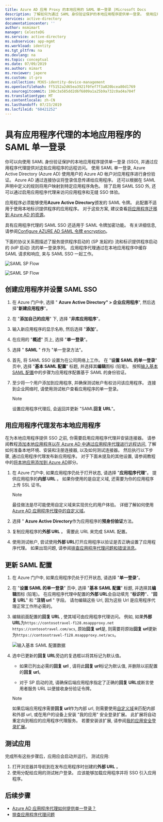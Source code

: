 ```yaml
---
title: Azure AD 应用 Proxy 的本地应用的 SAML 单一登录 |Microsoft Docs
description: 了解如何为通过 SAML 身份验证保护的本地应用程序提供单一登录。 使用应用程序代理提供对本地应用的远程访问。
services: active-directory
documentationcenter: ''
author: msmimart
manager: CelesteDG
ms.service: active-directory
ms.subservice: app-mgmt
ms.workload: identity
ms.tgt_pltfrm: na
ms.devlang: na
ms.topic: conceptual
ms.date: 07/09/2019
ms.author: mimart
ms.reviewer: japere
ms.custom: it-pro
ms.collection: M365-identity-device-management
ms.openlocfilehash: ff5152a2d65ea3921f0fef7f3a020bcea80d1769
ms.sourcegitcommit: 198c3a585dd2d6f6809a1a25b9a732c0ad4a704f
ms.translationtype: MT
ms.contentlocale: zh-CN
ms.lasthandoff: 07/23/2019
ms.locfileid: "68421252"
---
```

# <a name="saml-single-sign-on-for-on-premises-applications-with-application-proxy"></a>具有应用程序代理的本地应用程序的 SAML 单一登录

你可以向使用 SAML 身份验证保护的本地应用程序提供单一登录 (SSO), 并通过应用程序代理提供对这些应用程序的远程访问。 使用 SAML 单一登录, Azure Active Directory (Azure AD) 使用用户的 Azure AD 帐户对应用程序进行身份验证。 Azure AD 通过连接协议将登录信息传递给应用程序。 还可以根据在 SAML 声明中定义的规则将用户映射到特定应用程序角色。 除了启用 SAML SSO 外, 还可以通过启用应用程序代理来访问应用程序和无缝 SSO 体验。

应用程序必须能够使用**Azure Active Directory**颁发的 SAML 令牌。 此配置不适用于使用本地标识提供程序的应用程序。 对于这些方案, 建议查看[将应用程序迁移到 Azure AD 的资源](migration-resources.md)。

具有应用程序代理的 SAML SSO 还适用于 SAML 令牌加密功能。 有关详细信息, 请参阅[Configure AZURE AD SAML 令牌 encryption](howto-saml-token-encryption.md)。

下面的协议关系图描述了服务提供程序启动的 (SP 发起的) 流和标识提供程序启动的 (IdP 启动) 流的单一登录序列。 应用程序代理通过在本地应用程序中缓存 SAML 请求和响应, 来与 SAML SSO 一起工作。

  ![SAML SP Flow](./media/application-proxy-configure-single-sign-on-on-premises-apps/saml-sp-initiated-flow.png)

  ![SAML SP Flow](./media/application-proxy-configure-single-sign-on-on-premises-apps/saml-idp-initiated-flow.png)

## <a name="create-an-application-and-set-up-saml-sso"></a>创建应用程序并设置 SAML SSO

1. 在 Azure 门户中, 选择 " **Azure Active Directory" > 企业应用程序**", 然后选择"**新建应用程序**"。

2. 在 "**添加自己的应用**" 下, 选择 "**非库应用程序**"。

3. 输入新应用程序的显示名称, 然后选择 "**添加**"。

4. 在应用的 "**概述**" 页上, 选择 "**单一登录**"。

5. 选择 " **SAML** " 作为 "单一登录方法"。

6. 首先, 将 SAML SSO 设置为在公司网络上工作。 在 "**设置 SAML 的单一登录**" 页中, 选择 "**基本 SAML 配置**" 标题, 并选择其**编辑**图标 (铅笔)。 按照[输入基本 SAML 配置](configure-single-sign-on-non-gallery-applications.md#step-1-edit-the-basic-saml-configuration)中的步骤为应用程序配置基于 SAML 的身份验证。

7. 至少将一个用户添加到应用程序, 并确保测试帐户有权访问该应用程序。 连接到企业网络时, 请使用测试帐户查看应用程序的单一登录。 

   > [!NOTE]
   > 设置应用程序代理后, 会返回并更新 "SAML**回复 URL**"。

## <a name="publish-the-on-premises-application-with-application-proxy"></a>用应用程序代理发布本地应用程序

在为本地应用程序提供 SSO 之前, 你需要启用应用程序代理并安装连接器。 请参阅教程[添加本地应用程序以在 Azure AD 中通过应用程序代理进行远程访问](application-proxy-add-on-premises-application.md), 了解如何准备本地环境、安装和注册连接器, 以及如何测试连接器。 然后执行以下步骤, 通过应用程序代理发布新应用程序。 对于下面未提及的其他设置, 请参阅教程中的[将本地应用添加到 Azure AD](application-proxy-add-on-premises-application.md#add-an-on-premises-app-to-azure-ad)部分。

1. 在 Azure 门户中, 如果应用程序仍处于打开状态, 请选择 "**应用程序代理**"。 提供应用程序的**内部 URL** 。 如果你使用的是自定义域, 还需要为你的应用程序上传 SSL 证书。 
   > [!NOTE]
   > 最佳做法是尽可能使用自定义域来实现优化的用户体验。 详细了解如何使用[Azure AD 应用程序代理中的自定义域](application-proxy-configure-custom-domain.md)。

2. 选择 " **Azure Active Directory**作为应用程序的**预身份验证**方法。

3. 复制应用程序的**外部 URL** 。 需要此 URL 来完成 SAML 配置。

4. 使用测试帐户, 尝试使用**外部 URL**打开应用程序以验证是否正确设置了应用程序代理。 如果出现问题, 请参阅[排查应用程序代理问题和错误消息](application-proxy-troubleshoot.md)。

## <a name="update-the-saml-configuration"></a>更新 SAML 配置

1. 在 Azure 门户中, 如果应用程序仍处于打开状态, 请选择 "**单一登录**"。 

2. 在 "**设置 SAML 的单一登录**" 页中, 选择 "**基本 SAML 配置**" 标题, 并选择其**编辑**图标 (铅笔)。 在应用程序代理中配置的**外部 URL**会自动填充 "**标识符**"、"**回复 URL**" 和 "**注销 url** " 字段。 请勿编辑这些 Url, 因为这些 Url 是应用程序代理正常工作所必需的。

3. 编辑前面配置的**回复 URL** , 使其域可由应用程序代理访问。 例如, 如果**外部 URL**为`https://contosotravel-f128.msappproxy.net` `https://contosotravel.com/acs`, 原始**回复 url**是, 则需要将原始**回复 url**更新为`https://contosotravel-f128.msappproxy.net/acs`。 

    ![输入基本 SAML 配置数据](./media/application-proxy-configure-single-sign-on-on-premises-apps/basic-saml-configuration.png)


4. 选中已更新的**回复 URL**旁边的复选框以将其标记为默认值。

   * 如果已列出必需的**回复 url** , 请将此**回复 url**标记为默认值, 并删除以前配置的**回复 url**。

   * 对于 SP 启动的流, 请确保后端应用程序指定了正确的**回复 URL**或断言使用者服务 URL 以便接收身份验证令牌。

    > [!NOTE]
    > 如果后端应用程序需要**回复 url**作为内部 url, 则需要使用[自定义域](application-proxy-configure-custom-domain.md)来匹配内部和外部 url, 或在用户的设备上安装 "我的应用" 安全登录扩展。 此扩展将自动重定向到相应的应用程序代理服务。 若要安装该扩展, 请参阅[我的应用安全登录扩展](../user-help/my-apps-portal-end-user-access.md#download-and-install-the-my-apps-secure-sign-in-extension)。
    
## <a name="test-your-app"></a>测试应用

完成所有这些步骤后，应用应会启动并运行。 测试应用:

1. 打开浏览器并导航到在发布应用程序时创建的**外部 URL** 。 
1. 使用分配给应用的测试帐户登录。 应该能够加载应用程序并将 SSO 引入应用程序。

## <a name="next-steps"></a>后续步骤

- [Azure AD 应用程序代理如何提供单一登录？](application-proxy-single-sign-on.md)
- [排查应用程序代理问题](application-proxy-troubleshoot.md)
